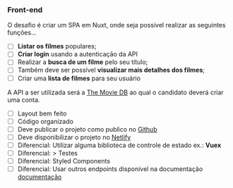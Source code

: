 ### Front-end

O desafio é criar um SPA em Nuxt, onde seja possível realizar as seguintes funções...  

- [ ] **Listar os filmes** populares;
- [ ] **Criar login** usando a autenticação da API
- [ ] Realizar a **busca de um filme** pelo seu título;
- [ ] Também deve ser possível **visualizar mais detalhes dos filmes**;
- [ ] Criar uma **lista de filmes** para seu usuário

A API a ser utilizada será a [The Movie DB](https://www.themoviedb.org/documentation/api/sessions) ao qual o candidato deverá criar uma conta.

- [ ] Layout bem feito
- [ ] Código organizado
- [ ] Deve publicar o projeto como publico no [Github](https://github.com/)
- [ ] Deve disponibilizar o projeto no [Netlify](https://www.netlify.com/)
- [ ] Diferencial: Utilizar alguma biblioteca de controle de estado ex.: **Vuex**
- [ ] Diferencial: > Testes
- [ ] Diferencial: Styled Components
- [ ] Diferencial: Usar outros endpoints disponível na documentação  [documentação](https://developers.themoviedb.org/3/getting-started/introduction)